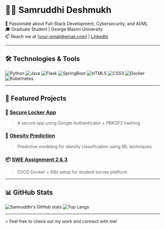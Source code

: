 # 👩‍💻 Samruddhi Deshmukh

🚀 Passionate about Full-Stack Development, Cybersecurity, and AI/ML  
🎓 Graduate Student | George Mason University  
📫 Reach me at [your-email@email.com] | [LinkedIn](https://www.linkedin.com/in/yourname)

---

## 🛠️ Technologies & Tools
![Python](https://img.shields.io/badge/-Python-333?style=flat&logo=python)
![Java](https://img.shields.io/badge/-Java-333?style=flat&logo=java)
![Flask](https://img.shields.io/badge/-Flask-333?style=flat&logo=flask)
![SpringBoot](https://img.shields.io/badge/-SpringBoot-333?style=flat&logo=spring)
![HTML5](https://img.shields.io/badge/-HTML5-333?style=flat&logo=html5)
![CSS3](https://img.shields.io/badge/-CSS3-333?style=flat&logo=css3)
![Docker](https://img.shields.io/badge/-Docker-333?style=flat&logo=docker)
![Kubernetes](https://img.shields.io/badge/-K8s-333?style=flat&logo=kubernetes)

---

## 📌 Featured Projects

### 🔐 [Secure Locker App](https://github.com/Samruddhi0931/Secure-Locker-App)
> A secure app using Google Authenticator + PBKDF2 hashing

### 🧠 [Obesity Prediction](https://github.com/Samruddhi0931/Obesity_prediction)
> Predictive modeling for obesity classification using ML techniques

### 📦 [SWE Assignment 2 & 3](https://github.com/Samruddhi0931?tab=repositories)
> CI/CD Docker + K8s setup for student survey platform

---

## 📊 GitHub Stats
![Samruddhi's GitHub stats](https://github-readme-stats.vercel.app/api?username=Samruddhi0931&show_icons=true&theme=radical)
![Top Langs](https://github-readme-stats.vercel.app/api/top-langs/?username=Samruddhi0931&layout=compact)

---
⭐ Feel free to check out my work and connect with me!
